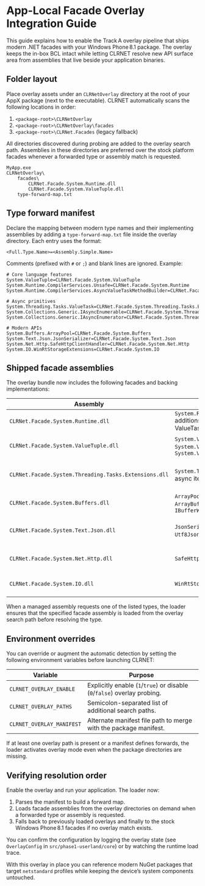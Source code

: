 # App-Local Facade Overlay Integration Guide

This guide explains how to enable the Track A overlay pipeline that ships
modern .NET facades with your Windows Phone 8.1 package. The overlay keeps
the in-box BCL intact while letting CLRNET resolve new API surface area from
assemblies that live beside your application binaries.

## Folder layout

Place overlay assets under an `CLRNetOverlay` directory at the root of your
AppX package (next to the executable). CLRNET automatically scans the
following locations in order:

1. `<package-root>\CLRNetOverlay`
2. `<package-root>\CLRNetOverlay\facades`
3. `<package-root>\CLRNet.Facades` (legacy fallback)

All directories discovered during probing are added to the overlay search
path. Assemblies in these directories are preferred over the stock platform
facades whenever a forwarded type or assembly match is requested.

```
MyApp.exe
CLRNetOverlay\
    facades\
        CLRNet.Facade.System.Runtime.dll
        CLRNet.Facade.System.ValueTuple.dll
    type-forward-map.txt
```

## Type forward manifest

Declare the mapping between modern type names and their implementing
assemblies by adding a `type-forward-map.txt` file inside the overlay
directory. Each entry uses the format:

```
<Full.Type.Name>=<Assembly.Simple.Name>
```

Comments (prefixed with `#` or `;`) and blank lines are ignored. Example:

```
# Core language features
System.ValueTuple=CLRNet.Facade.System.ValueTuple
System.Runtime.CompilerServices.Unsafe=CLRNet.Facade.System.Runtime
System.Runtime.CompilerServices.AsyncValueTaskMethodBuilder=CLRNet.Facade.System.Runtime

# Async primitives
System.Threading.Tasks.ValueTask=CLRNet.Facade.System.Threading.Tasks.Extensions
System.Collections.Generic.IAsyncEnumerable=CLRNet.Facade.System.Threading.Tasks.Extensions
System.Collections.Generic.IAsyncEnumerator=CLRNet.Facade.System.Threading.Tasks.Extensions

# Modern APIs
System.Buffers.ArrayPool=CLRNet.Facade.System.Buffers
System.Text.Json.JsonSerializer=CLRNet.Facade.System.Text.Json
System.Net.Http.SafeHttpClientHandler=CLRNet.Facade.System.Net.Http
System.IO.WinRtStorageExtensions=CLRNet.Facade.System.IO
```

## Shipped facade assemblies

The overlay bundle now includes the following facades and backing
implementations:

| Assembly | Key namespaces | Backing implementation |
| --- | --- | --- |
| `CLRNet.Facade.System.Runtime.dll` | `System.Runtime.CompilerServices.*` additions such as `Unsafe` and the ValueTask method builders. | Forwards into `CLRNet.Core.OverlaySupport` runtime helpers. |
| `CLRNet.Facade.System.ValueTuple.dll` | `System.ValueTuple`, `System.ValueTuple<T>`, `System.ValueTuple<T1,T2>` | Lightweight tuple structs implemented in `CLRNet.Core.OverlaySupport`. |
| `CLRNet.Facade.System.Threading.Tasks.Extensions.dll` | `System.Threading.Tasks.ValueTask`, async iterator primitives | Backed by the overlay’s async helpers and compatible with the existing CLRNET scheduler. |
| `CLRNet.Facade.System.Buffers.dll` | `ArrayPool<T>`, `ArrayBufferWriter<T>`, `IBufferWriter<T>` | Pooling implementation tuned for CLRNET’s GC. |
| `CLRNet.Facade.System.Text.Json.dll` | `JsonSerializer`, `Utf8JsonWriter`, `Utf8JsonReader`, `JsonTokenType` | A curated serializer built on top of `DataContractJsonSerializer` and WinRT JSON tooling. |
| `CLRNet.Facade.System.Net.Http.dll` | `SafeHttpClientHandler` | Wraps the WinRT HTTP stack with cookie, redirect, and certificate policies. |
| `CLRNet.Facade.System.IO.dll` | `WinRtStorageExtensions` | WinRT-backed stream helpers that plug into `System.IO`. |

When a managed assembly requests one of the listed types, the loader ensures
that the specified facade assembly is loaded from the overlay search path
before resolving the type.

## Environment overrides

You can override or augment the automatic detection by setting the following
environment variables before launching CLRNET:

| Variable | Purpose |
| --- | --- |
| `CLRNET_OVERLAY_ENABLE` | Explicitly enable (`1`/`true`) or disable (`0`/`false`) overlay probing. |
| `CLRNET_OVERLAY_PATHS` | Semicolon-separated list of additional search paths. |
| `CLRNET_OVERLAY_MANIFEST` | Alternate manifest file path to merge with the package manifest. |

If at least one overlay path is present or a manifest defines forwards,
the loader activates overlay mode even when the package directories are
missing.

## Verifying resolution order

Enable the overlay and run your application. The loader now:

1. Parses the manifest to build a forward map.
2. Loads facade assemblies from the overlay directories on demand when a
   forwarded type or assembly is requested.
3. Falls back to previously loaded overlays and finally to the stock
   Windows Phone 8.1 facades if no overlay match exists.

You can confirm the configuration by logging the overlay state (see
`OverlayConfig` in `src/phase1-userland/core`) or by watching the runtime load
trace.

With this overlay in place you can reference modern NuGet packages that target
`netstandard` profiles while keeping the device’s system components untouched.

